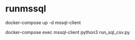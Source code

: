 # runmssql

docker-compose up -d mssql-client

docker-compose exec mssql-client python3 run_sql_csv.py

